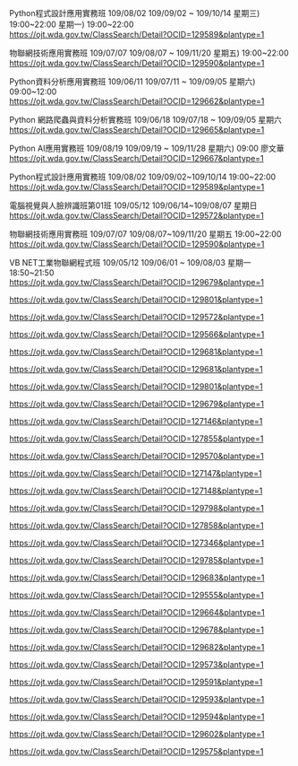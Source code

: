 Python程式設計應用實務班 109/08/02 109/09/02 ~ 109/10/14 星期三)	19:00~22:00 星期一)	19:00~22:00  
https://ojt.wda.gov.tw/ClassSearch/Detail?OCID=129589&plantype=1  

物聯網技術應用實務班 109/07/07 109/08/07 ~ 109/11/20 星期五)	19:00~22:00  
https://ojt.wda.gov.tw/ClassSearch/Detail?OCID=129590&plantype=1  

Python資料分析應用實務班 109/06/11 109/07/11 ~ 109/09/05 星期六)	09:00~12:00  
https://ojt.wda.gov.tw/ClassSearch/Detail?OCID=129662&plantype=1  

Python 網路爬蟲與資料分析實務班 109/06/18 109/07/18 ~ 109/09/05 星期六  
https://ojt.wda.gov.tw/ClassSearch/Detail?OCID=129665&plantype=1 

Python AI應用實務班 109/08/19 109/09/19 ~ 109/11/28 星期六)	09:00 廖文華  
https://ojt.wda.gov.tw/ClassSearch/Detail?OCID=129667&plantype=1  

Python程式設計應用實務班 109/08/02 109/09/02~109/10/14 19:00~22:00  
https://ojt.wda.gov.tw/ClassSearch/Detail?OCID=129589&plantype=1  

電腦視覺與人臉辨識班第01班 109/05/12 109/06/14~109/08/07 星期日  
https://ojt.wda.gov.tw/ClassSearch/Detail?OCID=129572&plantype=1  

物聯網技術應用實務班 109/07/07 109/08/07~109/11/20 星期五	19:00~22:00  
https://ojt.wda.gov.tw/ClassSearch/Detail?OCID=129590&plantype=1  

VB NET工業物聯網程式班 109/05/12 109/06/01 ~ 109/08/03 星期一	18:50~21:50  
https://ojt.wda.gov.tw/ClassSearch/Detail?OCID=129679&plantype=1  


https://ojt.wda.gov.tw/ClassSearch/Detail?OCID=129801&plantype=1  

https://ojt.wda.gov.tw/ClassSearch/Detail?OCID=129572&plantype=1  

https://ojt.wda.gov.tw/ClassSearch/Detail?OCID=129566&plantype=1  

https://ojt.wda.gov.tw/ClassSearch/Detail?OCID=129681&plantype=1  

https://ojt.wda.gov.tw/ClassSearch/Detail?OCID=129681&plantype=1  

https://ojt.wda.gov.tw/ClassSearch/Detail?OCID=129801&plantype=1  

https://ojt.wda.gov.tw/ClassSearch/Detail?OCID=129679&plantype=1  

https://ojt.wda.gov.tw/ClassSearch/Detail?OCID=127146&plantype=1  

https://ojt.wda.gov.tw/ClassSearch/Detail?OCID=127855&plantype=1  

https://ojt.wda.gov.tw/ClassSearch/Detail?OCID=129570&plantype=1  

https://ojt.wda.gov.tw/ClassSearch/Detail?OCID=127147&plantype=1  

https://ojt.wda.gov.tw/ClassSearch/Detail?OCID=127148&plantype=1  

https://ojt.wda.gov.tw/ClassSearch/Detail?OCID=129798&plantype=1  

https://ojt.wda.gov.tw/ClassSearch/Detail?OCID=127858&plantype=1  

https://ojt.wda.gov.tw/ClassSearch/Detail?OCID=127346&plantype=1  

https://ojt.wda.gov.tw/ClassSearch/Detail?OCID=129785&plantype=1  


https://ojt.wda.gov.tw/ClassSearch/Detail?OCID=129683&plantype=1  

https://ojt.wda.gov.tw/ClassSearch/Detail?OCID=129555&plantype=1  

https://ojt.wda.gov.tw/ClassSearch/Detail?OCID=129664&plantype=1  
 

https://ojt.wda.gov.tw/ClassSearch/Detail?OCID=129678&plantype=1  

https://ojt.wda.gov.tw/ClassSearch/Detail?OCID=129682&plantype=1  

https://ojt.wda.gov.tw/ClassSearch/Detail?OCID=129573&plantype=1  

https://ojt.wda.gov.tw/ClassSearch/Detail?OCID=129591&plantype=1  

https://ojt.wda.gov.tw/ClassSearch/Detail?OCID=129593&plantype=1  


https://ojt.wda.gov.tw/ClassSearch/Detail?OCID=129594&plantype=1  

https://ojt.wda.gov.tw/ClassSearch/Detail?OCID=129602&plantype=1  

https://ojt.wda.gov.tw/ClassSearch/Detail?OCID=129575&plantype=1  





